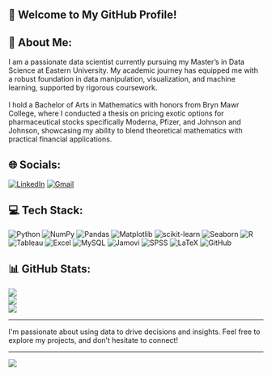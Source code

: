 ## 👋 Welcome to My GitHub Profile!

## 💫 About Me:
I am a passionate data scientist currently pursuing my Master’s in Data Science at Eastern University. My academic journey has equipped me with a robust foundation in data manipulation, visualization, and machine learning, supported by rigorous coursework.<br><br>
I hold a Bachelor of Arts in Mathematics with honors from Bryn Mawr College, where I conducted a thesis on pricing exotic options for pharmaceutical stocks specifically Moderna, Pfizer, and Johnson and Johnson, showcasing my ability to blend theoretical mathematics with practical financial applications. 

## 🌐 Socials:
[![LinkedIn](https://img.shields.io/badge/LinkedIn-%230077B5.svg?logo=linkedin&logoColor=white)](https://linkedin.com/in/laila-ali-43a193307) 
[![Gmail](https://img.shields.io/badge/Gmail-D14836.svg?style=for-the-badge&logo=gmail&logoColor=white)](mailto:laila08ali12@gmail.com)

## 💻 Tech Stack:

![Python](https://img.shields.io/badge/python-3670A0?style=for-the-badge&logo=python&logoColor=ffdd54)
![NumPy](https://img.shields.io/badge/numpy-%23013243.svg?style=for-the-badge&logo=numpy&logoColor=white)
![Pandas](https://img.shields.io/badge/pandas-%23150458.svg?style=for-the-badge&logo=pandas&logoColor=white)
![Matplotlib](https://img.shields.io/badge/Matplotlib-%23ffffff.svg?style=for-the-badge&logo=Matplotlib&logoColor=black)
![scikit-learn](https://img.shields.io/badge/scikit--learn-%23F7931E.svg?style=for-the-badge&logo=scikit-learn&logoColor=white)
![Seaborn](https://img.shields.io/badge/seaborn-%23000000.svg?style=for-the-badge&logo=seaborn&logoColor=white)
![R](https://img.shields.io/badge/r-%23276DC3.svg?style=for-the-badge&logo=r&logoColor=white)
![Tableau](https://img.shields.io/badge/tableau-E97627.svg?style=for-the-badge&logo=tableau&logoColor=white)
![Excel](https://img.shields.io/badge/Microsoft_Excel-217346.svg?style=for-the-badge&logo=microsoft-excel&logoColor=white)
![MySQL](https://img.shields.io/badge/mysql-4479A1.svg?style=for-the-badge&logo=mysql&logoColor=white)
![Jamovi](https://img.shields.io/badge/jamovi-3F51B5.svg?style=for-the-badge&logo=jamovi&logoColor=white)
![SPSS](https://img.shields.io/badge/SPSS-D50032.svg?style=for-the-badge&logo=ibm&logoColor=white)
![LaTeX](https://img.shields.io/badge/latex-%23008080.svg?style=for-the-badge&logo=latex&logoColor=white)
![GitHub](https://img.shields.io/badge/github-%23121011.svg?style=for-the-badge&logo=github&logoColor=white)

## 📊 GitHub Stats:

![](https://github-readme-stats.vercel.app/api?username=lali8012&theme=dark&hide_border=false&include_all_commits=false&count_private=false)<br/>
![](https://github-readme-streak-stats.herokuapp.com/?user=lali8012&theme=dark&hide_border=false)<br/>
![](https://github-readme-stats.vercel.app/api/top-langs/?username=lali8012&theme=dark&hide_border=false&include_all_commits=false&count_private=false&layout=compact)

---
I'm passionate about using data to drive decisions and insights. Feel free to explore my projects, and don’t hesitate to connect!

---
[![](https://visitcount.itsvg.in/api?id=lali8012&icon=0&color=0)](https://visitcount.itsvg.in)
